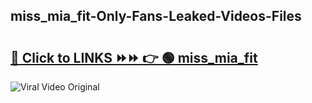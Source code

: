 
 ## miss_mia_fit-Only-Fans-Leaked-Videos-Files

# <h2><a href="https://mediaupload.pro?miss_mia_fit">🔗 Click to LINKS ⏩⏩ 👉 🟢 miss_mia_fit </a></h2>

<a href="https://mediaupload.pro?miss_mia_fit" rel="nofollow" data-target="animated-image.originalLink"><img src="https://i.ibb.co.com/xMMVF88/686577567.gif" alt="Viral Video Original" style="max-width: 100%; display: inline-block;" data-target="animated-image.originalImage"></a>